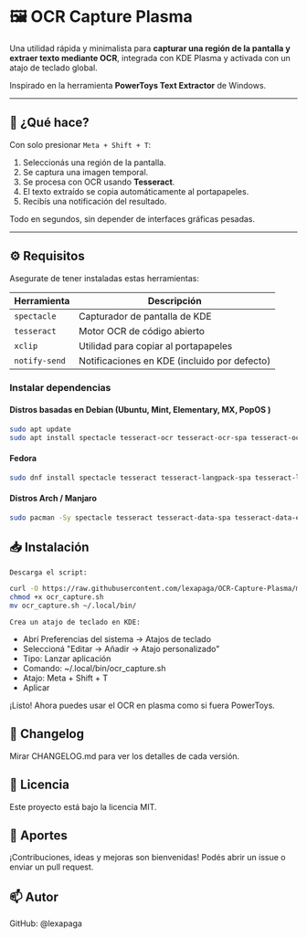 # 🖼️ OCR Capture Plasma

Una utilidad rápida y minimalista para **capturar una región de la pantalla y extraer texto mediante OCR**, integrada con KDE Plasma y activada con un atajo de teclado global.

Inspirado en la herramienta **PowerToys Text Extractor** de Windows.

---

## 🚀 ¿Qué hace?

Con solo presionar `Meta + Shift + T`:

1. Seleccionás una región de la pantalla.
2. Se captura una imagen temporal.
3. Se procesa con OCR usando **Tesseract**.
4. El texto extraído se copia automáticamente al portapapeles.
5. Recibís una notificación del resultado.

Todo en segundos, sin depender de interfaces gráficas pesadas.

---

## ⚙️ Requisitos

Asegurate de tener instaladas estas herramientas:

| Herramienta  | Descripción                      |
|--------------|----------------------------------|
| `spectacle`  | Capturador de pantalla de KDE    |
| `tesseract`  | Motor OCR de código abierto      |
| `xclip`      | Utilidad para copiar al portapapeles |
| `notify-send`| Notificaciones en KDE (incluido por defecto) |

### Instalar dependencias


#### Distros basadas en Debian  (Ubuntu, Mint, Elementary, MX, PopOS )

```bash
sudo apt update
sudo apt install spectacle tesseract-ocr tesseract-ocr-spa tesseract-ocr-eng xclip
```

#### Fedora
```bash
sudo dnf install spectacle tesseract tesseract-langpack-spa tesseract-langpack-eng xclip
```

#### Distros Arch / Manjaro
```bash
sudo pacman -Sy spectacle tesseract tesseract-data-spa tesseract-data-eng xclip

```
## 📥 Instalación

    Descarga el script:
 ```bash
curl -O https://raw.githubusercontent.com/lexapaga/OCR-Capture-Plasma/main/ocr_capture.sh
chmod +x ocr_capture.sh
mv ocr_capture.sh ~/.local/bin/
```
    Crea un atajo de teclado en KDE:

- Abrí Preferencias del sistema → Atajos de teclado
- Seleccioná "Editar → Añadir → Atajo personalizado"
- Tipo: Lanzar aplicación
- Comando: ~/.local/bin/ocr_capture.sh
- Atajo: Meta + Shift + T
- Aplicar

¡Listo! Ahora puedes usar el OCR en plasma como si fuera PowerToys.

## 🧾 Changelog

Mirar CHANGELOG.md para ver los detalles de cada versión.
## 📝 Licencia

Este proyecto está bajo la licencia MIT.
## 🤝 Aportes

¡Contribuciones, ideas y mejoras son bienvenidas! Podés abrir un issue o enviar un pull request.

## 📫 Autor

GitHub: @lexapaga
